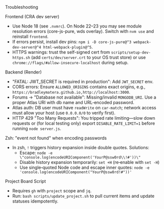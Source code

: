 Troubleshooting

Frontend (CRA dev server)
- Use Node 18 (see `.nvmrc`). On Node 22–23 you may see module resolution errors (core-js-pure, wds overlay). Switch with `nvm use` and reinstall `frontend`.
- If errors persist, install dev pins: `npm i -D core-js-pure@^3 webpack-dev-server@^4 html-webpack-plugin@^5`.
- HTTPS warnings: trust the self-signed cert from `scripts/setup-dev-https.sh` (add `certs/dev/server.crt` to your OS trust store) or use `chrome://flags/#allow-insecure-localhost` during setup.

Backend (Render)
- "FATAL: JWT_SECRET is required in production": Add `JWT_SECRET` env.
- CORS errors: Ensure `ALLOWED_ORIGINS` contains exact origins, e.g., `https://bradleymatera.github.io,http://localhost:3000`.
- Forums → "Database not available": Missing/invalid `MONGODB_URI`. Use a proper Atlas URI with db name and URL‑encoded password.
- Atlas auth: DB user must have `readWrite` on `car-match`; network access must allow your host (use `0.0.0.0/0` to verify first).
- HTTP 429 "Too Many Requests": You tripped rate limiting—slow down requests or (for local testing only) export `DISABLE_RATE_LIMIT=1` before running `node server.js`.

Zsh: "event not found" when encoding passwords
- In zsh, `!` triggers history expansion inside double quotes. Solutions:
  - Escape: `node -e \"console.log(encodeURIComponent('YourP@ssw0rd\\!#'))\"`
  - Disable history expansion temporarily: `set +H` (re‑enable with `set -H`)
  - Use single‑quoted Node code and escape inner quotes: `node -e 'console.log(encodeURIComponent("YourP@ssw0rd!#"))'`

Project Board Script
- Requires `gh` with `project` scope and `jq`.
- Run: `bash scripts/update_project.sh` to pull current items and update statuses idempotently.
